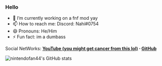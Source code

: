 ### Hello

- 🔭 I’m currently working on a fnf mod yay
- 📫 How to reach me: Discord: Nahi#0754
- 😄 Pronouns: He/Him
- ⚡ Fun fact: im a dumbass

Social NetWorks: **[YouTube (you might get cancer from this lol)](https://www.youtube.com/channel/UCoFqrWO0Bbk19Z9jP4CV-yQ/) ⋅ <!-- [Twitter](https://twitter.com/Taeyai_) ⋅ -->[GitHub](https://github.com/nintendofan44)**

![nintendofan44's GitHub stats](https://github-readme-stats.vercel.app/api?username=nintendofan44&show_icons=true&theme=radical)

<!-- [![Top Langs](https://github-readme-stats.vercel.app/api/top-langs/?username=anuraghazra&langs_count=8)](https://github.com/anuraghazra/github-readme-stats) -->


<!--
**nintendofan44/nintendofan44** is a ✨ _special_ ✨ repository because its `README.md` (this file) appears on your GitHub profile.
-->
